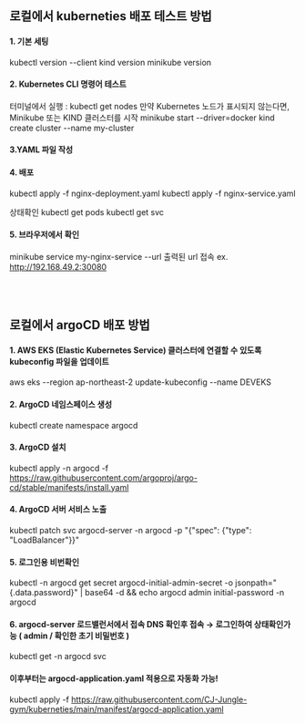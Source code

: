 ## 로컬에서 kuberneties 배포 테스트 방법
#### 1. 기본 세팅
kubectl version --client
kind version
minikube version

#### 2. Kubernetes CLI 명령어 테스트
터미널에서 실행 : kubectl get nodes
만약 Kubernetes 노드가 표시되지 않는다면, Minikube 또는 KIND 클러스터를 시작
minikube start --driver=docker
kind create cluster --name my-cluster

#### 3.YAML 파일 작성

#### 4. 배포
kubectl apply -f nginx-deployment.yaml
kubectl apply -f nginx-service.yaml

상태확인
kubectl get pods
kubectl get svc

#### 5. 브라우저에서 확인
minikube service my-nginx-service --url
출력된 url 접속
ex. http://192.168.49.2:30080

<br><br>

## 로컬에서 argoCD 배포 방법
#### 1. AWS EKS (Elastic Kubernetes Service) 클러스터에 연결할 수 있도록 kubeconfig 파일을 업데이트 
aws eks --region ap-northeast-2 update-kubeconfig --name DEVEKS

#### 2. ArgoCD 네임스페이스 생성 
kubectl create namespace argocd

#### 3. ArgoCD 설치  
kubectl apply -n argocd -f https://raw.githubusercontent.com/argoproj/argo-cd/stable/manifests/install.yaml

#### 4. ArgoCD 서버 서비스 노출  
kubectl patch svc argocd-server -n argocd -p "{\"spec\": {\"type\": \"LoadBalancer\"}}"

#### 5. 로그인용 비번확인
kubectl -n argocd get secret argocd-initial-admin-secret -o jsonpath="{.data.password}" | base64 -d && echo
argocd admin initial-password -n argocd

#### 6. argocd-server 로드밸런서에서 접속 DNS 확인후 접속 → 로그인하여 상태확인가능 ( admin / 확인한 초기 비밀번호 )
kubectl get -n argocd svc

#### 이후부터는 argocd-application.yaml 적용으로 자동화 가능!
kubectl apply -f https://raw.githubusercontent.com/CJ-Jungle-gym/kuberneties/main/manifest/argocd-application.yaml
